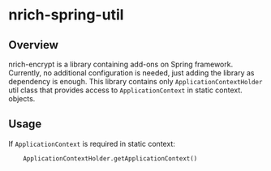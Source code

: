 # nrich-spring-util

## Overview

nrich-encrypt is a library containing add-ons on Spring framework. Currently, no additional configuration is needed, just adding the library as dependency is enough.
This library contains only `ApplicationContextHolder` util class that provides access to `ApplicationContext` in static context.
objects.

## Usage

If `ApplicationContext` is required in static context:

```
    ApplicationContextHolder.getApplicationContext()

```

